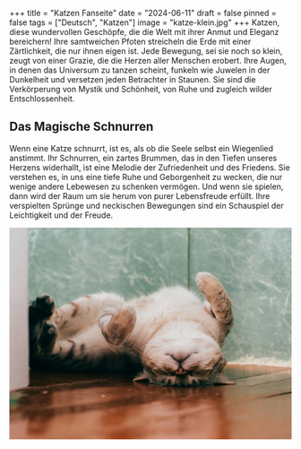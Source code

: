 +++
title = "Katzen Fanseite"
date = "2024-06-11"
draft = false
pinned = false
tags = ["Deutsch", "Katzen"]
image = "katze-klein.jpg"
+++
Katzen, diese wundervollen Geschöpfe, die die Welt mit ihrer Anmut und Eleganz bereichern! Ihre samtweichen Pfoten streicheln die Erde mit einer Zärtlichkeit, die nur ihnen eigen ist. Jede Bewegung, sei sie noch so klein, zeugt von einer Grazie, die die Herzen aller Menschen erobert. Ihre Augen, in denen das Universum zu tanzen scheint, funkeln wie Juwelen in der Dunkelheit und versetzen jeden Betrachter in Staunen. Sie sind die Verkörperung von Mystik und Schönheit, von Ruhe und zugleich wilder Entschlossenheit.

## Das Magische Schnurren

Wenn eine Katze schnurrt, ist es, als ob die Seele selbst ein Wiegenlied anstimmt. Ihr Schnurren, ein zartes Brummen, das in den Tiefen unseres Herzens widerhallt, ist eine Melodie der Zufriedenheit und des Friedens. Sie verstehen es, in uns eine tiefe Ruhe und Geborgenheit zu wecken, die nur wenige andere Lebewesen zu schenken vermögen. Und wenn sie spielen, dann wird der Raum um sie herum von purer Lebensfreude erfüllt. Ihre verspielten Sprünge und neckischen Bewegungen sind ein Schauspiel der Leichtigkeit und der Freude.

![Katze, die auf dem Kopf steht](katze-klein.jpg)